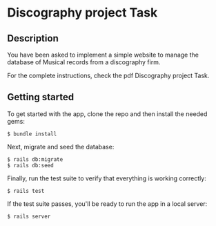 # Discography project Task

## Description

You have been asked to implement a simple website to manage the database of Musical records from a discography firm.

For the complete instructions, check the pdf Discography project Task.

## Getting started

To get started with the app, clone the repo and then install the needed gems:

```
$ bundle install
```

Next, migrate and seed the database:

```
$ rails db:migrate
$ rails db:seed
```

Finally, run the test suite to verify that everything is working correctly:

```
$ rails test
```

If the test suite passes, you'll be ready to run the app in a local server:

```
$ rails server
```
